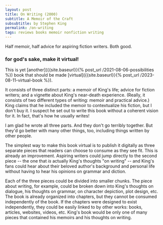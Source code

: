 ```yaml
---
layout: post
title: On Writing (2000)
subtitle: A Memoir of the Craft
subsubtitle: by Stephen King
permalink: /on-writing
tags: reviews books memoir nonfiction writing
---
```


Half memoir, half advice for aspiring fiction writers.
Both good.
<!--more-->

### for god's sake, make it virtual!

This is yet [another]({{site.baseurl}}{% post_url /2021-08-06-possibilities %}) book that should be made [virtual]({{site.baseurl}}{% post_url /2023-08-11-virtual-book %}).

It consists of three distinct parts: a memoir of King's life; advice for fiction writers; and a vignette about King's near-death experience.
(Really, it consists of two different types of writing: memoir and practical advice.)
King claims that he included the memoir to contextualize his fiction, but I don't buy it.
I suspect he set out to write this book without a coherent vision for it.
In fact, that's how he usually writes!

I am glad he wrote all three parts.
And they don't go terribly together.
But they'd go better with many other things, too, including things written by other people.

The simplest way to make this book virtual is to publish it digitally as three separate pieces that readers can choose to consume as they see fit.
This is already an improvement.
Aspiring writers could jump directly to the second piece -- the one that _is_ actually King's thoughts "on writing" -- and King's fans could hear about their beloved author's background and personal life without having to hear his opinions on grammar and diction.

Each of the three pieces could be divided into smaller chunks.
The piece about writing, for example, could be broken down into King's thoughts on dialogue, his thoughts on grammar, on character depiction, plot design, etc.
The book is already organized into chapters, but they cannot be consumed independently of the book.
If the chapters were designed to exist independently, they could be easily linked to by other works: books, articles, websites, videos, etc.
King's book would be only one of many pieces that contained his memoirs and his thoughts on writing.